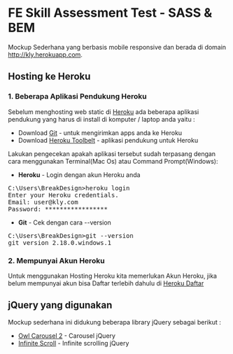 # FE Skill Assessment Test - SASS &amp; BEM
Mockup Sederhana yang berbasis mobile responsive dan berada di domain http://kly.herokuapp.com.

## Hosting ke Heroku

### 1. Beberapa Aplikasi Pendukung Heroku
Sebelum menghosting web static di [Heroku](https://www.heroku.com) ada beberapa aplikasi pendukung yang harus di install di komputer / laptop anda yaitu :
- Download [Git](https://git-scm.com/downloads) - untuk mengirimkan apps anda ke Heroku
- Download [Heroku Toolbelt](https://toolbelt.heroku.com/) - aplikasi pendukung untuk Heroku

Lakukan pengecekan apakah aplikasi tersebut sudah terpasang dengan cara menggunakan Terminal(Mac Os) atau Command Prompt(Windows):
- **Heroku** - Login dengan akun Heroku anda

<pre>
C:\Users\BreakDesign>heroku login
Enter your Heroku credentials.
Email: user@kly.com
Password: *****************
</pre>

- **Git** - Cek dengan cara --version

<pre>
C:\Users\BreakDesign>git --version
git version 2.18.0.windows.1
</pre>


### 2. Mempunyai Akun Heroku
Untuk menggunakan Hosting Heroku kita memerlukan Akun Heroku, jika belum mempunyai akun bisa Daftar terlebih dahulu di [Heroku Daftar](https://signup.heroku.com/login)


## jQuery yang digunakan
Mockup sederhana ini didukung beberapa library jQuery sebagai berikut :

* [Owl Carousel 2](https://owlcarousel2.github.io/OwlCarousel2/) - Carousel jQuery
* [Infinite Scroll](https://infinite-scroll.com/) - Infinite scrolling jQuery
